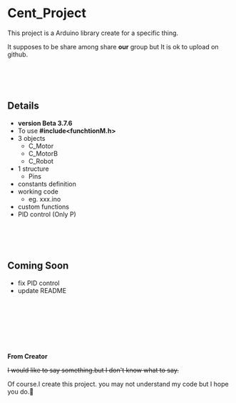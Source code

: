 # Cent_Project

This project is a Arduino library create for a specific thing.

It supposes to be share among share **our** group but It is ok to upload on github.

<br/>
<br/>
<br/>

## Details
  - **version Beta 3.7.6**
  - To use **#include<funchtionM.h>**
  - 3 objects
      - C_Motor
      - C_MotorB
      - C_Robot
  - 1 structure
      - Pins
  - constants definition
  - working code
    - eg. xxx.ino
  - custom functions
  - PID control (Only P)
  <br/>
  <br/>
  <br/>
  
  ## Coming Soon
  
  - fix PID control 
  - update README
  
  <br/>
  <br/>
  <br/>
  <br/>
  <br/>
  <br/>
  
  **From Creator**
  
  ~~I would like to say something.but I don't know what to say.~~
  
  Of course.I create this project. 
you may not understand my code but I hope you do.:chicken:
  
